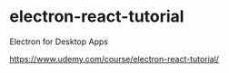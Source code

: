 # electron-react-tutorial
Electron for Desktop Apps

https://www.udemy.com/course/electron-react-tutorial/

